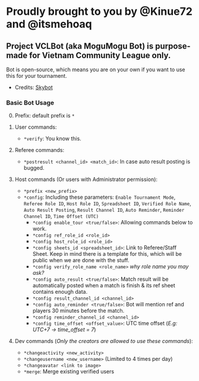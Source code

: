 # Proudly brought to you by @Kinue72 and @itsmehoaq
## Project VCLBot (aka MoguMogu Bot) is purpose-made for Vietnam Community League only.

Bot is open-source, which means you are on your own if you want to use this for your tournament.

- Credits: [Skybot](https://github.com/Blade12629/Skybot/)

### Basic Bot Usage
0. Prefix: default prefix is `*`

1. User commands:
   - `*verify`: You know this.
   
2. Referee commands: 
   - `*postresult <channel_id> <match_id>`: In case auto result posting is bugged.
   
3. Host commands (Or users with Administrator permission):
   - `*prefix <new_prefix>`
   - `*config`: Including these parameters: `Enable Tournament Mode`, `Referee Role ID`, `Host Role ID`, `Spreadsheet ID`, `Verified Role Name`, `Auto Result Posting`, `Result Channel ID`, `Auto Reminder`, `Reminder Channel ID`, `Time Offset (UTC)`
     - `*config enable_tour <true/false>`: Allowing commands below to work.
     - `*config ref_role_id <role_id>`
     - `*config host_role_id <role_id>`
     - `*config sheets_id <spreadsheet_id>`: Link to Referee/Staff Sheet. Keep in mind there is a template for this, which will be public when we are done with the stuff.
     - `*config verify_role_name <role_name>` _why role name you may ask?_
     - `*config auto_result <true/false>`: Match result will be automatically posted when a match is finish & its ref sheet contains enough data.
     - `*config result_channel_id <channel_id>`
     - `*config auto_reminder <true/false>`: Bot will mention ref and players 30 minutes before the match.
     - `*config reminder_channel_id <channel_id>`
     - `*config time_offset <offset_value>`: UTC time offset (_E.g: UTC+7 -> time_offset = 7_)
     
4. Dev commands (_Only the creators are allowed to use these commands_):
   - `*changeactivity <new_activity>`
   - `*changeusername <new_username>` (Limited to 4 times per day)
   - `*changeavatar <link to image>`
   - `*merge`: Merge existing verified users
